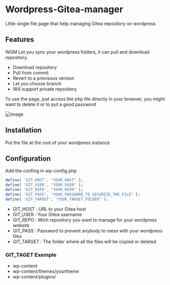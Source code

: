 # Wordpress-Gitea-manager
Little single file page that help managing Gitea repository on wordpress

## Features
WGM Let you sync your wordpress folders, it can pull and download repository. 
- Download repository
- Pull from commit
- Revert to a previsous version
- Let you choose branch
- Will support private repository

To use the page, just access the php file directly in your browser, you might want to delete it or to put a good password

![image](https://user-images.githubusercontent.com/23726572/214162875-f62740c8-57e1-4a45-9f7d-e131f4672ce8.png)

## Installation
Put the file at the root of your wordpress instance

## Configuration

Add the confing in wp-config.php

```php
define( 'GIT_HOST', "YOUR_HOST" );
define( 'GIT_USER', "YOUR_USER" );
define( 'GIT_REPO', "YOUR_REPO" );
define( 'GIT_PASS', "YOUR_PASSWORD_TO_SECURIZE_THE_FILE" );
define( 'GIT_TARGET', "YOUR_TARGET_FOLDER" );
```

- GIT_HOST : URL to your Gitea host
- GIT_USER : Your Gitea username
- GIT_REPO : Wich repository you want to manage for your wordpress website
- GIT_PASS : Password to prevent anybody to mess with your wordpress files
- GIT_TARGET : The folder where all the files will be copied or deleted

### GIT_TAGET Exemple
- wp-content
- wp-content/themes/yourtheme
- wp-content/plugins/
